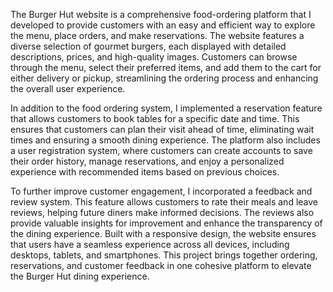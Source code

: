 The Burger Hut website is a comprehensive food-ordering platform that I developed to provide customers with an easy and efficient way to explore the menu, place orders, and make reservations. The website features a diverse selection of gourmet burgers, each displayed with detailed descriptions, prices, and high-quality images. Customers can browse through the menu, select their preferred items, and add them to the cart for either delivery or pickup, streamlining the ordering process and enhancing the overall user experience.

In addition to the food ordering system, I implemented a reservation feature that allows customers to book tables for a specific date and time. This ensures that customers can plan their visit ahead of time, eliminating wait times and ensuring a smooth dining experience. The platform also includes a user registration system, where customers can create accounts to save their order history, manage reservations, and enjoy a personalized experience with recommended items based on previous choices.

To further improve customer engagement, I incorporated a feedback and review system. This feature allows customers to rate their meals and leave reviews, helping future diners make informed decisions. The reviews also provide valuable insights for improvement and enhance the transparency of the dining experience. Built with a responsive design, the website ensures that users have a seamless experience across all devices, including desktops, tablets, and smartphones. This project brings together ordering, reservations, and customer feedback in one cohesive platform to elevate the Burger Hut dining experience.
